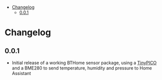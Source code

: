 
- [Changelog](#changelog)
  - [0.0.1](#001)

# Changelog

## 0.0.1

- Initial release of a working BTHome sensor package, using a [TinyPICO](https://www.tinypico.com/) and a BME280 to send temperature, humidity and pressure to Home Assistant

